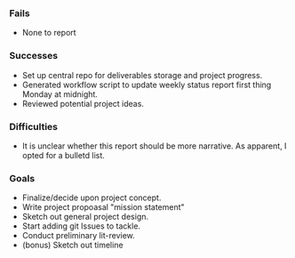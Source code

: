 ### Fails
- None to report

### Successes
- Set up central repo for deliverables storage and project progress.
- Generated workflow script to update weekly status report first thing Monday at midnight.
- Reviewed potential project ideas.
<!-- - Wrote project propoasal "mission statement" -->

### Difficulties
<!-- - The requirements for the proposal were somewhat unclear. I opted for a more generalized mission statement as the complete project consept is still incubating. -->
<!-- - Similarly, i -->
- It is unclear whether this report should be more narrative. As apparent, I opted for a bulletd list.
<!-- - Faced difficulty in initial workflow setup. -->

### Goals
- Finalize/decide upon project concept.
- Write project propoasal "mission statement" 
- Sketch out general project design.
- Start adding git Issues to tackle.
- Conduct preliminary lit-review.
- (bonus) Sketch out timeline